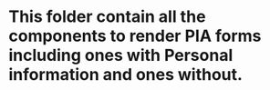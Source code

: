 # This folder contain all the components to render PIA forms including ones with Personal information and ones without.

